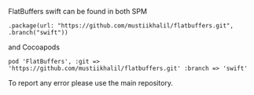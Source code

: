 FlatBuffers swift can be found in both SPM

`.package(url: "https://github.com/mustiikhalil/flatbuffers.git", .branch("swift"))`

and Cocoapods

`pod 'FlatBuffers', :git => 'https://github.com/mustiikhalil/flatbuffers.git' :branch => 'swift'`

To report any error please use the main repository.

